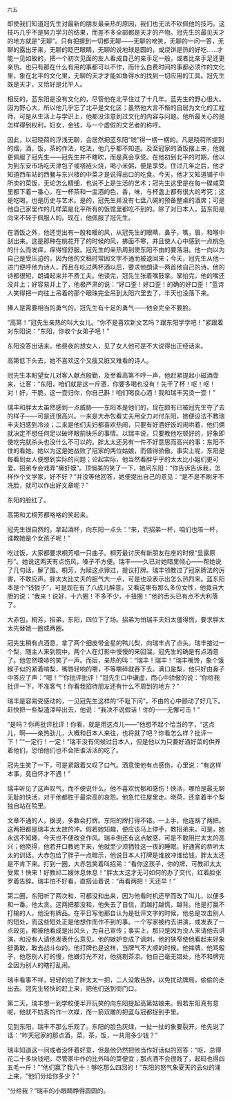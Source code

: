    六五 

   即使我们知道冠先生对最新的朋友最亲热的原因，我们也无法不钦佩他的技巧。这技巧几乎不是努力学习的结果，而差不多全部都是天才的产物。冠先生的最见天才的地方就是“无聊”。只有把握到一切都无聊——无聊的啼笑，无聊的一问一答，无聊的露出牙来，无聊的眨巴眼睛，无聊的说地球是圆的，或烧饼是热的好吃……才能一见如故的，把一个初次见面的友人看成自己的亲手足一般，或者比亲手足还更亲热。也只有那在什么有用的事都可以不作，而什么白费时间的事都必须作的文化里，象在北平的文化里，无聊的天才才能如鱼得水的找到一切应用的工具。冠先生既是天才，又恰好是北平人。

   相反的，蓝东阳是没有文化的，尽管他在北平住过了十几年。蓝先生的野心很大。因为野心大，所以他几乎忘了北平是文化区；虽然他大言不惭的自居为文化的工程师，可是从生活上与学识上，他都没注意到过文化的内容与问题。他所最关心的是怎样得到权利，妇女，金钱，与一个虚假的文艺者的称呼。

   因此，以冠晓荷的浮浅无聊，会居然把蓝东阳“唬”得一楞一楞的。凡是晓荷所提到的烟，酒，饭，茶的作法，吃法，他几乎都不知道。及至冠家的酒饭摆上来，他就更佩服了冠先生——冠先生并不瞎吹，而是真会享受。在他初到北平的时期，他以为到东安市场吃天津包子或褡裢火烧，喝小米粥，便是享受。住过几年之后，他才知道西车站的西餐与东兴楼的中菜才是说得出口的吃食。今天，他才又知道铺子中所卖的菜饭，无论怎么精细，也说不上是生活的艺术；冠先生这里是在每一碟咸菜里都下着一番心，在一杯茶和一盅酒的色，香，味，与杯盏上都有很大的考究；这是吃喝，也是历史与艺术。是的，冠先生并没有七盘八碗的预备整桌的酒席；可是他自己家里作的几样菜是北平所有的饭馆里都吃不到的。除了对日本人，蓝东阳是向来不轻于佩服人的。现在，他佩服了冠先生。

   在酒饭之外，他还觉出有一股和暖的风，从冠先生的眼睛，鼻子，嘴，眉，和喉中刮出来。这是那种在桃花开了的时候的风，拂面不寒，并且使人心中感到一点桃色的什么而发痒，痒得怪舒服。冠先生的亲热周到使东阳不由的要落泪。他一向以为自己是受压迫的，因为他的文稿时常因文字不通而被退回来；今天，冠先生从他一进门便呼他为诗人，而且在吃过两杯酒以后，要求他朗读一两首他自己的诗。他的诗都很短，朗诵起来并不费工夫。他读完，冠先生张着嘴鼓掌。掌拍完，他的嘴还没并上；好容易并上了，他极严肃的说：“好口歪！好口歪！的确的好口歪！”蓝诗人笑得把一向往上吊着的那个眼珠完全吊到太阳穴里去了，半天也没落下来。

   捧人是需要相当的勇气的。冠先生有十足的勇气——他会完全不要脸。

   “高第！”冠先生亲热的叫大女儿。“你不是喜欢新文艺吗？跟东阳学学吧！”紧跟着对东阳说：“东阳，你收个女弟子吧！”

   东阳没答出话来。他昼夜的想女人，见了女人他可是不大说得出正经话来。

   高第低下头去，她不喜欢这个又瘦又脏又难看的诗人。

   冠先生本盼望女儿对客人献点殷勤，及至看高第不哼一声，他赶紧提起小磁酒壶来，让客：“东阳，咱们就是这一斤酒，你要多喝也没有！先干了杯！呕！呕！对！好，干脆，这一壶归你，你自己斟！咱们喝良心酒！我和瑞丰另烫一壶！”

   瑞丰和胖太太虽然感到一点威胁——东阳本是他们的，现在颇有已被冠先生夺了去的样子——可是还很高兴。一来是大赤包看丈夫用全力对付东阳，她便设法不教瑞丰夫妇感到冷淡；二来是他们夫妇都喜欢热闹，只要有好酒好饭的闹哄着，他们俩就决定不想任何足以破坏眼前快乐的事情。以瑞丰说，只要教他吃顿好的，好象即使吃完就杀头也没什么不可以的。胖太太还另有一件不好意思而高兴的事：东阳不住的看她。她以为这是她战败了冠家的两位姑娘，而值得骄傲。事实上呢，东阳是每看到女人便想到实际的问题；论起实际，他当然看胖乎乎的太太比小姐们更可爱。招弟专会戏弄“癞虾蟆”。顶俏美的笑了一下，她问东阳：“你告诉告诉我，怎样作个文学家，好不好？”并没等他回答，她便提出自己的意见：“是不是不刷牙不洗脸，就可以作出好文章呢？”

   东阳的脸红了。

   高第和尤桐芳都咯咯的笑起来。

   冠先生很自然的，拿起酒杯，向东阳一点头：“来，罚招弟一杯，咱们也陪一杯，谁教她是个女孩子呢！”

   吃过饭，大家都要求桐芳唱一只曲子。桐芳最讨厌有新朋友在座的时候“显露原形”。她说这两天有点伤风，嗓子不方便。瑞丰——久已对她暗里倾心——帮她说了几句话，解了围。桐芳，为赎这点罪过，提议打牌。瑞丰领教过了冠家牌法的厉害，不敢应声。胖太太比丈夫的胆气大一点，可是也没表示出怎么热烈来。蓝东阳本是个“钱狠子”，可是现在有了八成儿醉意，又看这里有那么多位女性，他竟自大胆的说：“我来！说好，十六圈！不多不少，十扭圈！”他的舌头已有点不大利落了。

   大赤包，桐芳，招弟，东阳，四位下了场。招弟为怕瑞丰夫妇太僵得慌，要求胖太太先替她一圈或两圈。

   冠先生稍有点酒意，拿了两个细皮带金星的鸭儿梨，向瑞丰点了点头。瑞丰接过一个梨，随主人来到院中。两个人在灯影中慢慢的来回溜。冠先生的确是有点酒意了。他忽然噗哧的笑了一声。而后，亲热的叫：“瑞丰！瑞丰！”瑞丰嘴馋，象个饿猴子似的紧着啃梨，嘴唇轻响的嚼，不等嚼碎就吞下去。满口是梨，他只好由鼻子中答应了声：“嗯！”“你批评批评！”冠先生口中谦虚，而心中骄傲的说：“你给我批评一下，不准客气！你看我招待朋友还有什么不周到的地方？”

   瑞丰是容易受感动的，一见冠先生这样的“不耻下问”，不由的心中颤动了好几下。赶快把一些梨渣滓啐出去，他说：“我决不说假话！你的——无懈可击！”

   “是吗？你再批评批评！你看，就是用这点儿——”他想不起个恰当的字，“这点儿，啊——亲热劲儿，大概和日本人来往，也将就了吧？你看怎么样？批评一下！”“一定行！一定！”瑞丰没有伺候过日本人，但是他以为只要好酒好菜的供养着他们，恐怕他们也不会把谁活活的吃了。

   冠先生笑了一下，可是紧跟着又叹了口气。酒意使他有点感伤，心里说：“有这样本事，竟自怀才不遇！”

   瑞丰听见了这声叹气，而不便说什么。他不喜欢忧郁和感伤！快活，哪怕是最无聊无耻的快活，对于他都胜于最崇高的哀怨。他急忙往屋里走。晓荷，还拿着半个梨独自站在院里。

   文章不通的人，据说，多数会打牌。东阳的牌打得不错。一上手，他连胡了两把。这两把都是瑞丰太太放的冲。假若她知趣，便应该马上停手，教招弟来。可是，她永远不知趣，今天也不便改变作风。瑞丰倒还有这点敏感，可是不敢阻拦太太的高兴；他晓得，他若开口教她下来，他就至少须牺牲这一夜的睡眠，好通宵的恭听太太的训话。大赤包给了胖子一点暗示，他说日本人打牌是谁放冲谁给钱。胖太太还是不肯下来。打到一圈，大赤包笑着叫招弟：“看你这孩子，你的牌，可教祁太太受累！快来！好教祁二嫂休息休息！”胖太太这才无可如何的办了交代，红着脸张罗着告辞。瑞丰怕不好看，直搭讪着说：“再看两把！天还早！”

   第二圈，东阳听了两次和，可都没和出来，因为他看时机还早而改了叫儿，以便多和一番。他太贪。这两把都没和，他失去了自信，而越打越慌，越背。他是打赢不打输的人，他没有牌品。在平日写他那自认为是批评文字的时候，他总是攻击别人的短处，而这些短处正是他想作而作不到的事。一个写家被约去讲演，或发表了一点政见，都被他看成是出风头，为自己宣传；事实上，那只是因为没人来请他去讲演，和没有人请他发表什么意见。他的嫉妒变成了讽刺，他的狭窄使他看起来好象挺勇敢，敢去战斗似的。他打牌也是这样，当牌气不大顺的时候。他摔牌，他骂骰子，他怨别人打的慢，他嫌灯光不对，他挑剔茶凉。他自己毫无错处，他不和牌完全因为别人的瞎打乱闹。

   瑞丰看事不祥，轻轻的拉了胖太太一把，二人没敢告辞，以免扰动牌局，偷偷的走出去。冠先生轻快的赶上来，把他们送到街门口。

   第二天，瑞丰想一到学校便半开玩笑的向东阳提起高第姑娘来。假若东阳真有意呢，他就不妨真的作一次媒，而一箭双雕的把蓝与冠都捉到手里。

   见到东阳，瑞丰不那么乐观了。东阳的脸色灰绿，一扯一扯的象要裂开。他先说了话：“昨天冠家的那点酒，菜，茶，饭，一共用多少钱？”

   瑞丰知道这一问或者没怀着好意，但是他仍然把他当作好话似的回答：“呕，总得花二十多块钱吧，尽管家中作的比外叫的菜便宜；那点酒不会很贱了，起码也得四五毛一斤！”“他们赢了我八十！够吃那么四回的！”东阳的怒气象夏天的云似的涌上来，“他们分给你多少？”

   “分给我？”瑞丰的小眼睛睁得圆圆的。

